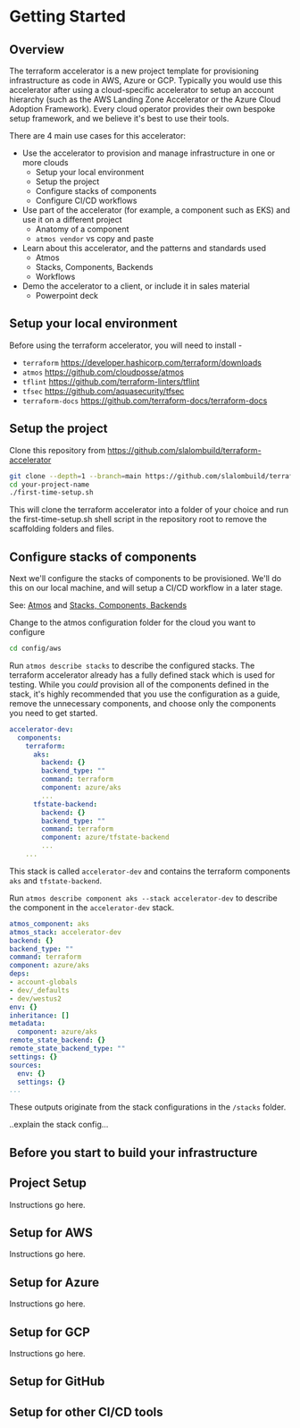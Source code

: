 
# Getting Started

## Overview

The terraform accelerator is a new project template for provisioning infrastructure as code in AWS, Azure or GCP. Typically you would use this accelerator after using a cloud-specific accelerator to setup an account hierarchy (such as the AWS Landing Zone Accelerator or the Azure Cloud Adoption Framework). Every cloud operator provides their own bespoke setup framework, and we believe it's best to use their tools.

There are 4 main use cases for this accelerator:

* Use the accelerator to provision and manage infrastructure in one or more clouds
  * Setup your local environment
  * Setup the project
  * Configure stacks of components
  * Configure CI/CD workflows
* Use part of the accelerator (for example, a component such as EKS) and use it on a different project
  * Anatomy of a component
  * `atmos vendor` vs copy and paste
* Learn about this accelerator, and the patterns and standards used
  * Atmos
  * Stacks, Components, Backends
  * Workflows
* Demo the accelerator to a client, or include it in sales material
  * Powerpoint deck

## Setup your local environment

Before using the terraform accelerator, you will need to install -

* `terraform` https://developer.hashicorp.com/terraform/downloads
* `atmos` https://github.com/cloudposse/atmos
* `tflint` https://github.com/terraform-linters/tflint
* `tfsec` https://github.com/aquasecurity/tfsec
* `terraform-docs` https://github.com/terraform-docs/terraform-docs

## Setup the project

Clone this repository from https://github.com/slalombuild/terraform-accelerator
```bash
git clone --depth=1 --branch=main https://github.com/slalombuild/terraform-accelerator your-project-name
cd your-project-name
./first-time-setup.sh
```
This will clone the terraform accelerator into a folder of your choice and run the first-time-setup.sh shell script in the repository root to remove the scaffolding folders and files.

## Configure stacks of components

Next we'll configure the stacks of components to be provisioned. We'll do this on our local machine, and will setup a CI/CD workflow in a later stage.

See: [Atmos](/docs/atmos.md) and [Stacks, Components, Backends](/docs/atmos.md#stacks,%20components,%20backends)

Change to the atmos configuration folder for the cloud you want to configure
```bash
cd config/aws
```

Run `atmos describe stacks` to describe the configured stacks. The terraform accelerator already has a fully defined stack which is used for testing. While you *could* provision all of the components defined in the stack, it's highly recommended that you use the configuration as a guide, remove the unnecessary components, and choose only the components you need to get started.

```yaml
accelerator-dev:
  components:
    terraform:
      aks:
        backend: {}
        backend_type: ""
        command: terraform
        component: azure/aks     
        ...
      tfstate-backend:
        backend: {}
        backend_type: ""
        command: terraform
        component: azure/tfstate-backend
        ...
    ...
```

This stack is called `accelerator-dev` and contains the terraform components `aks` and `tfstate-backend`.

Run `atmos describe component aks --stack accelerator-dev` to describe the component in the `accelerator-dev` stack. 

```yaml
atmos_component: aks
atmos_stack: accelerator-dev
backend: {}
backend_type: ""
command: terraform
component: azure/aks
deps:
- account-globals
- dev/_defaults
- dev/westus2
env: {}
inheritance: []
metadata:
  component: azure/aks
remote_state_backend: {}
remote_state_backend_type: ""
settings: {}
sources:
  env: {}
  settings: {}
...
```

These outputs originate from the stack configurations in the `/stacks` folder.

..explain the stack config...

## Before you start to build your infrastructure


## Project Setup

Instructions go here.

## Setup for AWS

Instructions go here.

## Setup for Azure

Instructions go here.

## Setup for GCP

Instructions go here.

## Setup for GitHub

## Setup for other CI/CD tools


